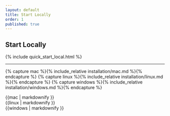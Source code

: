 ```yaml
---
layout: default
title: Start Locally
order: 1
published: true
---
```


## Start Locally

<div class="container-fluid quick-start-module quick-starts">
  <div class="row">
    <div class="col-md-12">
      {% include quick_start_local.html %}
    </div>
  </div>
</div>

---

{% capture mac %}{% include_relative installation/mac.md %}{% endcapture %}
{% capture linux %}{% include_relative installation/linux.md %}{% endcapture %}
{% capture windows %}{% include_relative installation/windows.md %}{% endcapture %}

<div id="installation">
  <div class="os macos">{{mac | markdownify }}</div>
  <div class="os linux selected">{{linux | markdownify }}</div>
  <div class="os windows">{{windows | markdownify }}</div>
</div>
